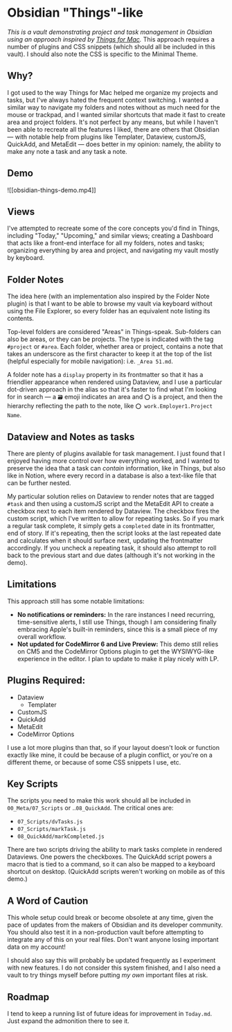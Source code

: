 # Obsidian "Things"-like

*This is a vault demonstrating project and task management in Obsidian using an approach inspired by [Things for Mac](https://culturedcode.com/things/).* This approach requires a number of plugins and CSS snippets (which should all be included in this vault). I should also note the CSS is specific to the Minimal Theme. 

## Why?

I got used to the way Things for Mac helped me organize my projects and tasks, but I've always hated the frequent context switching. I wanted a similar way to navigate my folders and notes without as much need for the mouse or trackpad, and I wanted similar shortcuts that made it fast to create area and project folders. It's not perfect by any means, but while I haven't been able to recreate all the features I liked, there are others that Obsidian — with notable help from plugins like Templater, Dataview, customJS, QuickAdd, and MetaEdit — does better in my opinion: namely, the ability to make any note a task and any task a note.

## Demo

![[obsidian-things-demo.mp4]]

## Views

I've attempted to recreate some of the core concepts you'd find in Things, including "Today," "Upcoming," and similar views; creating a Dashboard that acts like a front-end interface for all my folders, notes and tasks; organizing everything by area and project, and navigating my vault mostly by keyboard. 

## Folder Notes

The idea here (with an implementation also inspired by the Folder Note plugin) is that I want to be able to browse my vault via keyboard without using the File Explorer, so every folder has an equivalent note listing its contents. 

Top-level folders are considered "Areas" in Things-speak. Sub-folders can also be areas, or they can be projects. The type is indicated with the tag `#project` or `#area`. Each folder, whether area or project, contains a note that takes an underscore as the first character to keep it at the top of the list (helpful especially for mobile navigation): i.e. `_Area 51.md`. 

A folder note has a `display` property in its frontmatter so that it has a friendlier appearance when rendered using Dataview, and I use a particular dot-driven approach in the alias so that it's faster to find what I'm looking for in search — a `🗃` emoji indicates an area and  `⭕️` is a project, and then the hierarchy reflecting the path to the note, like `⭕️ work.Employer1.Project Name`.

## Dataview and Notes as tasks

There are plenty of plugins available for task management. I just found that I enjoyed having more control over how everything worked, and I wanted to preserve the idea that a task can *contain* information, like in Things, but also like in Notion, where every record in a database is also a text-like file that can be further nested. 

My particular solution relies on Dataview to render notes that are tagged `#task` and then using a customJS script and the MetaEdit API to create a checkbox next to each item rendered by Dataview. The checkbox fires the custom script, which I've written to allow for repeating tasks. So if you mark a regular task complete, it simply gets a `completed` date in its frontmatter, end of story. If it's repeating, then the script looks at the last repeated date and calculates when it should surface next, updating the frontmatter accordingly. If you uncheck a repeating task, it should also attempt to roll back to the previous start and due dates (although it's not working in the demo).

## Limitations 

This approach still has some notable limitations: 

- **No notifications or reminders:** In the rare instances I need recurring, time-sensitive alerts, I still use Things, though I am considering finally embracing Apple's built-in reminders, since this is a small piece of my overall workflow.
- **Not updated for CodeMirror 6 and Live Preview:** This demo still relies on CM5 and the CodeMirror Options plugin to get the WYSIWYG-like experience in the editor. I plan to update to make it play nicely with LP.

## Plugins Required:

- Dataview
    - Templater
- CustomJS
- QuickAdd
- MetaEdit
- CodeMirror Options

I use a lot more plugins than that, so if your layout doesn't look or function exactly like mine, it could be because of a plugin conflict, or you're on a different theme, or because of some CSS snippets I use, etc.

## Key Scripts

The scripts you need to make this work should all be included in `00_Meta/07_Scripts` or ..`08_QuickAdd`. The critical ones are:

- `07_Scripts/dvTasks.js`
- `07_Scripts/markTask.js`
- `08_QuickAdd/markCompleted.js`

There are two scripts driving the ability to mark tasks complete in rendered Dataviews. One powers the checkboxes. The QuickAdd script powers a macro that is tied to a command, so it can also be mapped to a keyboard shortcut on desktop. (QuickAdd scripts weren't working on mobile as of this demo.)

## A Word of Caution

This whole setup could break or become obsolete at any time, given the pace of updates from the makers of Obsidian and its developer community. You should also test it in a non-production vault before attempting to integrate any of this on your real files. Don't want anyone losing important data on my account!

I should also say this will probably be updated frequently as I experiment with new features. I do not consider this system finished, and I also need a vault to try things myself before putting *my own* important files at risk.

## Roadmap

I tend to keep a running list of future ideas for improvement in `Today.md`. Just expand the admonition there to see it.
